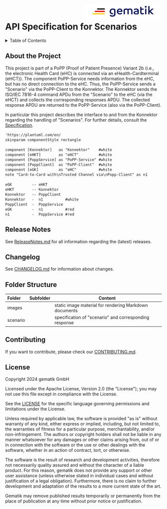 <img align="right" width="250" height="47" src="images/Gematik_Logo_Flag_With_Background.png"/><br/>

# API Specification for Scenarios

<details>
  <summary>Table of Contents</summary>
  <ol>
    <li><a href="#about-the-project">About The Project</a></li>
    <li><a href="#release-notes">Release Notes</a></li>
    <li><a href="#changelog">Changelog</a></li>
    <li><a href="#folder-structure">Folder Structure</a></li>
    <li><a href="#contributing">Contributing</a></li>
    <li><a href="#license">License</a></li>
  </ol>
</details>

## About the Project

This project is part of a PoPP (Proof of Patient Presence) Variant 2b (i.e.,
the electronic Health Card (eHC) is connected via an eHealth-Cardterminal
(eHCT)).
The component PoPP-Service needs information from the eHC, but has no direct
connection to the eHC.
Thus, the PoPP-Service sends a "Scenario" via the PoPP-Client to the Konnektor.
The Konnektor sends the ISO/IEC 7816-4 command APDu from the "Scenario" to the
eHC (via the eHCT) and collects the corresponding responses APDU.
The collected response APDU are returned to the PoPP-Service (also via the
PoPP-Client).

In particular this project describes the interface to and from the Konnektor
regarding the handling of "Scenarios". For further details, consult the
[Specification](./scenario/Specification.md).

```plantuml
'https://plantuml.com/en/
skinparam componentStyle rectangle

component [Konnektor]   as "Konnektor"    #white
component [eHKT]        as "eHCT"         #white
component [PoppService] as "PoPP-Service" #white
component [PoppClient]  as "PoPP-Client"  #white
component [eGK]         as "eHC"          #white
note "Card-to-Card with\nTrusted Channel via\nPopp-Client" as n1

eGK         -- eHKT
eHKT        -- Konnektor
Konnektor   -- PoppClient
Konnektor   -  n1          #white
PoppClient  -  PoppService
eGK         -  n1          #red
n1          -  PoppService #red
```

## Release Notes
See [ReleaseNotes.md](./ReleaseNotes.md) for all information regarding the
(latest) releases.

## Changelog
See [CHANGELOG.md](./CHANGELOG.md) for information about changes.

## Folder Structure

| Folder   | Subfolder | Content                                                |
|:---------|-----------|--------------------------------------------------------|
| images   |           | static image material for rendering Markdown documents |
| scenario |           | specification of "scenario" and corresponding response | 

## Contributing
If you want to contribute, please check our [CONTRIBUTING.md](./CONTRIBUTING.md).

## License

Copyright 2024 gematik GmbH

Licensed under the Apache License, Version 2.0 (the "License"); you may not use
this file except in compliance with the License.

See the [LICENSE](./LICENSE) for the specific language governing permissions and
limitations under the License.

Unless required by applicable law, the software is provided "as is" without
warranty of any kind, either express or implied, including, but not limited to,
the warranties of fitness for a particular purpose, merchantability, and/or 
non-infringement.
The authors or copyright holders shall not be liable in any manner whatsoever
for any damages or other claims arising from, out of or in connection with the
software or the use or other dealings with the software, whether in an action
of contract, tort, or otherwise.

The software is the result of research and development activities, therefore not
necessarily quality assured and without the character of a liable product.
For this reason, gematik does not provide any support or other user assistance
(unless otherwise stated in individual cases and without justification of a
legal obligation). Furthermore, there is no claim to further development and 
adaptation of the results to a more current state of the art.

Gematik may remove published results temporarily or permanently from the place
of publication at any time without prior notice or justification.
